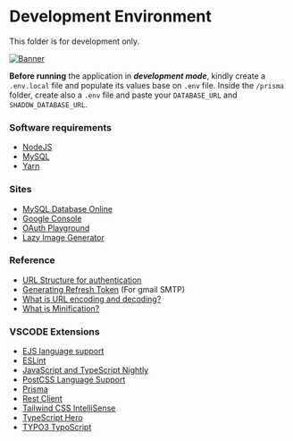 # Development Environment

This folder is for development only.

[![Banner](https://media.giphy.com/media/bGgsc5mWoryfgKBx1u/giphy.gif)](https://github.com/jmrl23/system)

**Before running** the application in **_development mode_**, kindly create a `.env.local` file 
and populate its values base on `.env` file. Inside the `/prisma` folder, create also a `.env` file and 
paste your `DATABASE_URL` and `SHADOW_DATABASE_URL`.

### Software requirements
  - [NodeJS](https://nodejs.org/en/)
  - [MySQL](https://dev.mysql.com/downloads/)
  - [Yarn](https://www.npmjs.com/package/yarn)

### Sites
  - [MySQL Database Online](https://app.planetscale.com/)
  - [Google Console](https://console.cloud.google.com/)
  - [OAuth Playground](https://developers.google.com/oauthplayground/)
  - [Lazy Image Generator](https://lazy-image-placeholder.herokuapp.com)

### Reference
  - [URL Structure for authentication](https://danq.me/2021/09/07/http-basic-auth-urls/)
  - [Generating Refresh Token](https://www.youtube.com/watch?v=JJ44WA_eV8E) (For gmail SMTP)
  - [What is URL encoding and decoding?](https://www.w3schools.com/tags/ref_urlencode.ASP)
  - [What is Minification?](https://www.imperva.com/learn/performance/minification/#:~:text=Minification%20is%20the%20process%20of,into%20a%20better%20user%20experience.)

### VSCODE Extensions
  - [EJS language support](https://marketplace.visualstudio.com/items?itemName=DigitalBrainstem.javascript-ejs-support)
  - [ESLint](https://marketplace.visualstudio.com/items?itemName=dbaeumer.vscode-eslint)
  - [JavaScript and TypeScript Nightly](https://marketplace.visualstudio.com/items?itemName=ms-vscode.vscode-typescript-next)
  - [PostCSS Language Support](https://marketplace.visualstudio.com/items?itemName=csstools.postcss)
  - [Prisma](https://marketplace.visualstudio.com/items?itemName=Prisma.prisma)
  - [Rest Client](https://marketplace.visualstudio.com/items?itemName=humao.rest-client)
  - [Tailwind CSS IntelliSense](https://marketplace.visualstudio.com/items?itemName=bradlc.vscode-tailwindcss)
  - [TypeScript Hero](https://marketplace.visualstudio.com/items?itemName=rbbit.typescript-hero)
  - [TYPO3 TypoScript](https://marketplace.visualstudio.com/items?itemName=benjaminkott.typo3-typoscript)

